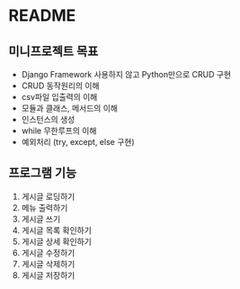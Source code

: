 # README
## 미니프로젝트 목표
- Django Framework 사용하지 않고 Python만으로 CRUD 구현
- CRUD 동작원리의 이해
- csv파일 입출력의 이해
- 모듈과 클래스, 메서드의 이해
- 인스턴스의 생성
- while 무한루프의 이해
- 예외처리 (try, except, else 구현)



## 프로그램 기능
1. 게시글 로딩하기
2. 메뉴 출력하기
3. 게시글 쓰기
4. 게시글 목록 확인하기
5. 게시글 상세 확인하기
6. 게시글 수정하기
7. 게시글 삭제하기
8. 게시글 저장하기